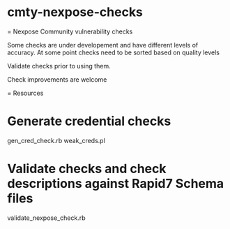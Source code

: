 cmty-nexpose-checks
===================

= Nexpose Community vulnerability checks

Some checks are under developement and have different levels of accuracy. At some point checks need to be sorted based on quality levels

Validate checks prior to using them.

Check improvements are welcome



= Resources

# Generate credential checks
gen_cred_check.rb
weak_creds.pl

# Validate checks and check descriptions against Rapid7 Schema files
validate_nexpose_check.rb

